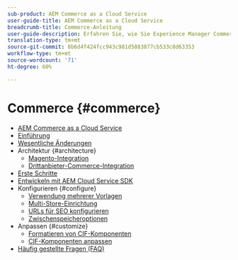 ```yaml
---
sub-product: AEM Commerce as a Cloud Service
user-guide-title: AEM Commerce as a Cloud Service
breadcrumb-title: Commerce-Anleitung
user-guide-description: Erfahren Sie, wie Sie Experience Manager Commerce als Cloud-Service verwenden und verwalten können.
translation-type: tm+mt
source-git-commit: 8b6d4f424fcc943c981d5883877cb533c8d63353
workflow-type: tm+mt
source-wordcount: '71'
ht-degree: 60%

---
```



# Commerce {#commerce}

+ [AEM Commerce as a Cloud Service](/help/commerce-cloud/home.md)
+ [Einführung](overview.md)
+ [Wesentliche Änderungen](changes.md)
+ Architektur {#architecture}
   + [Magento-Integration](architecture/magento.md)
   + [Drittanbieter-Commerce-Integration](architecture/third-party.md)
+ [Erste Schritte](getting-started.md)
+ [Entwickeln mit AEM Cloud Service SDK](develop.md)
+ Konfigurieren {#configure}
   + [Verwendung mehrerer Vorlagen](configuring/multi-template-usage.md)
   + [Multi-Store-Einrichtung](configuring/multi-store-setup.md)
   + [URLs für SEO konfigurieren](configuring/advanced-url-configuration.md)
   + [Zwischenspeicheroptionen](configuring/caching.md)
+ Anpassen {#customize}
   + [Formatieren von CIF-Komponenten](customizing/style-cif-component.md)
   + [CIF-Komponenten anpassen](customizing/customize-cif-components.md)
+ [Häufig gestellte Fragen (FAQ)](faq.md)

